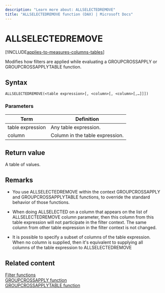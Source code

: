 ```yaml
---
description: "Learn more about: ALLSELECTEDREMOVE"
title: "ALLSELECTEDREMOVE function (DAX) | Microsoft Docs"
---
```

# ALLSELECTEDREMOVE

[!INCLUDE[applies-to-measures-columns-tables](includes/applies-to-measures-columns-tables.md)]

Modifies how filters are applied while evaluating a GROUPCROSSAPPLY or GROUPCROSSAPPLYTABLE function.
  
## Syntax  
  
```dax
ALLSELECTEDREMOVE(<table expression>[, <column>[, <column>[,…]]])
```
  
### Parameters  
  
|Term|Definition|  
|--------|--------------|  
|table expression|Any table expression.|  
|column|Column in the table expression.|
  
## Return value

A table of values.  
  
## Remarks

- You use ALLSELECTEDREMOVE within the context GROUPCROSSAPPLY and GROUPCROSSAPPLYTABLE functions, to override the standard behavior of those functions.

- When doing ALLSELECTED on a column that appears on the list of ALLSELECTEDREMOVE column parameter, then this column from this table expression will not participate in the filter context. The same column from other table expression in the filter context is not changed.

- It is possible to specify a subset of columns of the table expression. When no column is supplied, then it's equivalent to supplying all columns of the table expression to ALLSELECTEDREMOVE

## Related content

[Filter functions](filter-functions-dax.md)  
[GROUPCROSSAPPLY function](groupcrossapply-function-dax.md)  
[GROUPCROSSAPPLYTABLE function](groupcrossapplytable-function-dax.md)  
